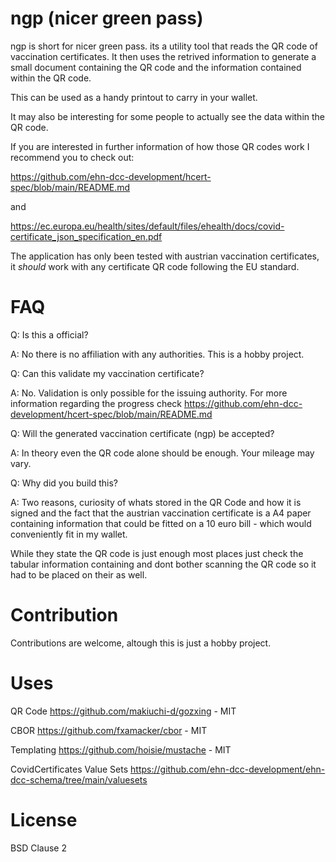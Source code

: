 # ngp (nicer green pass)

ngp is short for nicer green pass. its a utility tool that reads the QR code of vaccination certificates.
It then uses the retrived information to generate a small document containing the QR code and the information
contained within the QR code. 

This can be used as a handy printout to carry in your wallet.

It may also be interesting for some people to actually see the data 
within the QR code.

If you are interested in further information of how those QR codes work I recommend you to check out:

https://github.com/ehn-dcc-development/hcert-spec/blob/main/README.md

and

https://ec.europa.eu/health/sites/default/files/ehealth/docs/covid-certificate_json_specification_en.pdf


The application has only been tested with austrian vaccination certificates,
it _should_ work with any certificate QR code following the EU standard. 

# FAQ

Q: Is this a official?

A: No there is no affiliation with any authorities. This is a hobby project.


Q: Can this validate my vaccination certificate?

A: No. Validation is only possible for the issuing authority. For more information regarding the progress check https://github.com/ehn-dcc-development/hcert-spec/blob/main/README.md


Q: Will the generated vaccination certificate (ngp) be accepted?

A: In theory even the QR code alone should be enough. Your mileage may vary.

Q: Why did you build this?

A: Two reasons, curiosity of whats stored in the QR Code and how it is signed and the fact that the
austrian vaccination certificate is a A4 paper containing information that could be fitted on a 
10 euro bill - which  would conveniently fit in my wallet. 

While they state the QR code is just enough most places just check the tabular information containing
and dont bother scanning the QR code so it had to be placed on their as well.

# Contribution

Contributions are welcome, altough this is just a hobby project.

# Uses

QR Code
https://github.com/makiuchi-d/gozxing - MIT

CBOR
https://github.com/fxamacker/cbor - MIT

Templating
https://github.com/hoisie/mustache - MIT

CovidCertificates Value Sets
https://github.com/ehn-dcc-development/ehn-dcc-schema/tree/main/valuesets

# License

BSD Clause 2
